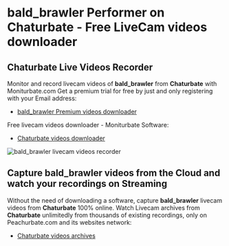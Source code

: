 # bald_brawler Performer on Chaturbate - Free LiveCam videos downloader

## Chaturbate Live Videos Recorder

Monitor and record livecam videos of **bald_brawler** from **Chaturbate** with Moniturbate.com
Get a premium trial for free by just and only registering with your Email address:
* [bald_brawler Premium videos downloader](https://moniturbate.com/request-demo-licence-key.html)

Free livecam videos downloader - Moniturbate Software:
* [Chaturbate videos downloader](https://moniturbate.com/moniturbate-download-software.html)

![bald_brawler livecam videos recorder](https://peachurnet.com/templates/moniturbate-software.png)


## Capture bald_brawler videos from the Cloud and watch your recordings on Streaming

Without the need of downloading a software, capture **bald_brawler** livecam videos from **Chaturbate** 100% online.
Watch Livecam archives from **Chaturbate** unlimitedly from thousands of existing recordings, only on Peachurbate.com and its websites network:
* [Chaturbate videos archives](https://peachurnet.com/)